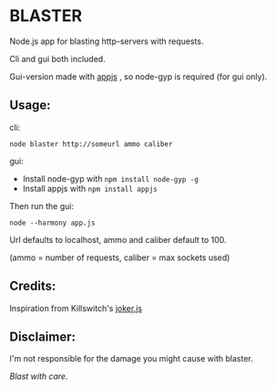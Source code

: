 BLASTER
=======

Node.js app for blasting http-servers with requests.

Cli and gui both included.

Gui-version made with [appjs](https://github.com/appjs/appjs) , so node-gyp is required (for gui only).


Usage:
------
cli:
```
node blaster http://someurl ammo caliber
```

gui:
* Install node-gyp with `npm install node-gyp -g`
* Install appjs with `npm install appjs`

Then run the gui:
```
node --harmony app.js
```

Url defaults to localhost, ammo and caliber default to 100.

(ammo = number of requests, caliber = max sockets used)


Credits:
--------
Inspiration from Killswitch's [joker.js](https://github.com/killswitch/joker.js)


Disclaimer:
-----------
I'm not responsible for the damage you might cause with blaster.

_Blast with care._
